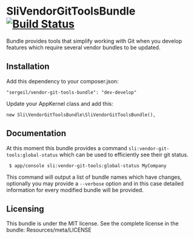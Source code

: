 # SliVendorGitToolsBundle [![Build Status](https://travis-ci.org/sergeil/SliVendorGitToolsBundle.svg?branch=master)](https://travis-ci.org/sergeil/SliVendorGitToolsBundle)

Bundle provides tools that simplify working with Git when you develop features which require several vendor bundles
to be updated.

## Installation

Add this dependency to your composer.json:

    "sergeil/vendor-git-tools-bundle": "dev-develop"

Update your AppKernel class and add this:

    new Sli\VendorGitToolsBundle\SliVendorGitToolsBundle(),

## Documentation

At this moment this bundle provides a command `sli:vendor-git-tools:global-status` which can be used to efficiently
see their git status.

     $ app/console sli:vendor-git-tools:global-status MyCompany

This command will output a list of bundle names which have changes, optionally you may provide a `--verbose` option and
in this case detailed information for every modified bundle will be provided.

## Licensing

This bundle is under the MIT license. See the complete license in the bundle:
Resources/meta/LICENSE